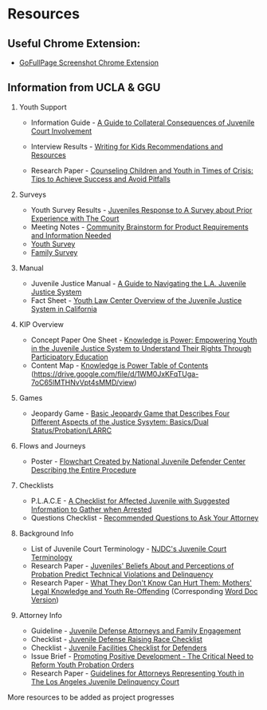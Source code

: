 # Resources

## Useful Chrome Extension:
-  [GoFullPage Screenshot Chrome Extension](https://chrome.google.com/webstore/detail/gofullpage-full-page-scre/fdpohaocaechififmbbbbbknoalclacl?hl=en)

## Information from UCLA & GGU
1. Youth Support
   * Information Guide - [A Guide to Collateral Consequences of Juvenile Court Involvement](https://drive.google.com/file/d/1YVckLDVgIbuIuGnlF4QgE8rbUKxgD-l5/view?usp=sharing)
   
   * Interview Results - [Writing for Kids Recommendations and Resources](https://docs.google.com/document/d/19gEQkS4grwCi3t9cb1KlOa6OZEfl6S36/edit#heading=h.gjdgxs)
   
   * Research Paper - [Counseling Children and Youth in Times of Crisis: Tips to Achieve Success and Avoid Pitfalls](https://drive.google.com/drive/folders/1D9x0Nkehnqz0TrWKEuT2tmV348KyoZK1)

2. Surveys
   * Youth Survey Results - [Juveniles Response to A Survey about Prior Experience with The Court](https://docs.google.com/document/d/1MyChpQonjgK2_BfcCsFHQiQpVDVHT7qU/edit#heading=h.gjdgxs)
   * Meeting Notes - [Community Brainstorm for Product Requirements and Information Needed](https://docs.google.com/document/d/1gr5j-KKAJG76cXV0Ifl3MRzii2Rqk5UC/edit)
   * [Youth Survey](https://drive.google.com/file/d/1ZAMCg4J9JSV_zIPH1dIyu0Ncp5dO2552/view?usp=sharing)
   * [Family Survey](https://drive.google.com/file/d/1FFINsHmV2c_0NzrnYzkQ9Ky3eSqUozup/view?usp=sharing)

3. Manual
   * Juvenile Justice Manual - [A Guide to Navigating the L.A. Juvenile Justice System](https://drive.google.com/file/d/187_bQXhWuXZ4dNv3cKCr4XmwvAEPyhOZ/view?usp=sharing)
   * Fact Sheet - [Youth Law Center Overview of the Juvenile Justice System in California](https://drive.google.com/file/d/151FijrxoBO791CF_heYx5N8UNzdHf_Kr/view?usp=sharing)

4. KIP Overview
   * Concept Paper One Sheet - [Knowledge is Power: Empowering Youth in the Juvenile Justice System to Understand Their Rights Through Participatory Education](https://docs.google.com/document/d/11b-PbLEH1xvHhq1Po5xR6QMSQ_-a7jS1/edit)
   * Content Map - [Knowledge is Power Table of Contents](https://docs.google.com/document/d/18NCdT5xydvfGA5VC8zn6AwcjYPOqdysQ/edit#heading=h.gjdgxs)
(https://drive.google.com/file/d/1WM0JxKFqTUga-7oC65lMTHNvVpt4sMMD/view)

5. Games
   * Jeopardy Game - [Basic Jeopardy Game that Describes Four Different Aspects of the Justice Sysytem: Basics/Dual Status/Probation/LARRC](https://docs.google.com/presentation/d/1nS__d1_wa6UwIPZiCWUkmPnUoeFrxdQP/edit#slide=id.p1)

6. Flows and Journeys
   * Poster - [Flowchart Created by National Juvenile Defender Center Describing the Entire Procedure](https://drive.google.com/file/d/1Occ_J9oe_Ff4wLr3J5cZMO7IYtO4GFPv/view?usp=sharing)

7. Checklists
   * P.L.A.C.E - [A Checklist for Affected Juvenile with Suggested Information to Gather when Arrested](https://docs.google.com/document/d/10vK3PtkuI-QtuV9HxUTtUIvlPRhZePBwQVfS2bnDL5Y/edit)
   * Questions Checklist - [Recommended Questions to Ask Your Attorney](https://docs.google.com/document/d/1Lm1b73Ox3JXgHSG7uqd0aoVoBTaW_HYc/edit)

8. Background Info
   * List of Juvenile Court Terminology - [NJDC's Juvenile Court Terminology](https://drive.google.com/file/d/17-pf7vskWMtDNlIDE7yYCrjkNJvEjZ_B/view?usp=sharing)
   * Research Paper - [Juveniles' Beliefs About and Perceptions of Probation Predict Technical Violations and Delinquency](https://drive.google.com/file/d/1pnIjip3ftANSEWcv0-DVZbOOvNiuVC-V/view?usp=sharing)
   * Research Paper - [What They Don't Know Can Hurt Them: Mothers' Legal Knowledge and Youth Re-Offending](https://drive.google.com/file/d/1jyolI0IQXeYYRtPgqhs7VN8AZYDpeSIN/view?usp=sharing) (Corresponding [Word Doc Version](https://docs.google.com/document/d/1_k1oWFJ76axf5sP-p9HpQpByDhLpl6GzAbOYxr7Va04/edit?usp=sharing))

9. Attorney Info
   * Guideline - [Juvenile Defense Attorneys and Family Engagement](https://drive.google.com/file/d/181dqwn2o2g9gZaU0DOt0MmegJ6L0xDqR/view?usp=sharing)
   * Checklist - [Juvenile Defense Raising Race Checklist](https://drive.google.com/drive/folders/1rt-odzwsGwlIM7vOxD5U_9hpiDJi2fEF)
   * Checklist - [Juvenile Facilities Checklist for Defenders](https://drive.google.com/file/d/1iEB2mroplhWE3m7sL00Sr-BAsYCUmCaw/view?usp=sharing)
   * Issue Brief - [Promoting Positive Development - The Critical Need to Reform Youth Probation Orders](https://drive.google.com/file/d/1e8tiAr0jlxH9gnoBeeGDXTiVwoWAOuMP/view?usp=sharing)
   * Research Paper - [Guidelines for Attorneys Representing Youth in The Los Angeles Juvenile Delinquency Court](https://drive.google.com/file/d/1_Sb84cJ8sAIqPCfftJutQ_LlQl1iZaqo/view?usp=sharing)

More resources to be added as project progresses
